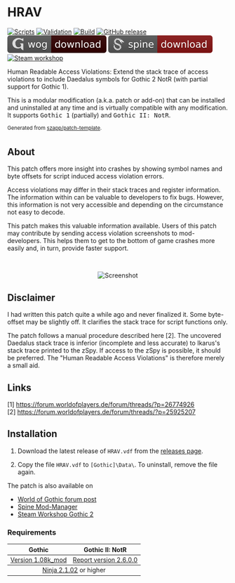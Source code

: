 # HRAV

[![Scripts](https://github.com/szapp/HRAV/actions/workflows/scripts.yml/badge.svg)](https://github.com/szapp/HRAV/actions/workflows/scripts.yml)
[![Validation](https://github.com/szapp/HRAV/actions/workflows/validation.yml/badge.svg)](https://github.com/szapp/HRAV/actions/workflows/validation.yml)
[![Build](https://github.com/szapp/HRAV/actions/workflows/build.yml/badge.svg)](https://github.com/szapp/HRAV/actions/workflows/build.yml)
[![GitHub release](https://img.shields.io/github/v/release/szapp/HRAV.svg)](https://github.com/szapp/HRAV/releases/latest)  
[![World of Gothic](https://raw.githubusercontent.com/szapp/patch-template/main/.github/actions/initialization/badges/wog.svg)](https://forum.worldofplayers.de/forum/threads/?p=26774926)
[![Spine](https://raw.githubusercontent.com/szapp/patch-template/main/.github/actions/initialization/badges/spine.svg)](https://clockwork-origins.com/spine)
[![Steam workshop](https://img.shields.io/badge/steam-workshop-2a3f5a?logo=steam&labelColor=1b2838)](https://steamcommunity.com/sharedfiles/filedetails/?id=2787341517)

Human Readable Access Violations: Extend the stack trace of access violations to include Daedalus symbols for Gothic 2 NotR (with partial support for Gothic 1).

This is a modular modification (a.k.a. patch or add-on) that can be installed and uninstalled at any time and is virtually compatible with any modification.
It supports <kbd>Gothic 1</kbd> (partially) and <kbd>Gothic II: NotR</kbd>.

<sup>Generated from [szapp/patch-template](https://github.com/szapp/patch-template).</sup>

## About

This patch offers more insight into crashes by showing symbol names and byte offsets for script induced access violation errors.

Access violations may differ in their stack traces and register information.
The information within can be valuable to developers to fix bugs.
However, this information is not very accessible and depending on the circumstance not easy to decode.

This patch makes this valuable information available.
Users of this patch may contribute by sending access violation screenshots to mod-developers.
This helps them to get to the bottom of game crashes more easily and, in turn, provide faster support.

&nbsp;

<div align="center">
<img src="https://github.com/szapp/HRAV/assets/20203034/03f04331-af9e-4471-a532-370fc2df1933" alt="Screenshot" />
</div>

## Disclaimer

I had written this patch quite a while ago and never finalized it.
Some byte-offset may be slightly off.
It clarifies the stack trace for script functions only.

The patch follows a manual procedure described here [2].
The uncovered Daedalus stack trace is inferior (incomplete and less accurate) to Ikarus's stack trace printed to the zSpy.
If access to the zSpy is possible, it should be preferred. The "Human Readable Access Violations" is therefore merely a small aid.

## Links

[1] https://forum.worldofplayers.de/forum/threads/?p=26774926  
[2] https://forum.worldofplayers.de/forum/threads/?p=25925207

## Installation

1. Download the latest release of `HRAV.vdf` from the [releases page](https://github.com/szapp/HRAV/releases/latest).

2. Copy the file `HRAV.vdf` to `[Gothic]\Data\`. To uninstall, remove the file again.

The patch is also available on
- [World of Gothic forum post](https://forum.worldofplayers.de/forum/threads/?p=26774926)
- [Spine Mod-Manager](https://clockwork-origins.com/spine/)
- [Steam Workshop Gothic 2](https://steamcommunity.com/sharedfiles/filedetails/?id=2787341517)

### Requirements

<table><thead><tr><th>Gothic</th><th>Gothic II: NotR</th></tr></thead>
<tbody><tr><td><a href="https://www.worldofgothic.de/dl/download_34.htm">Version 1.08k_mod</a></td><td><a href="https://www.worldofgothic.de/dl/download_278.htm">Report version 2.6.0.0</a></td></tr></tbody>
<tbody><tr><td colspan="2" align="center"><a href="https://github.com/szapp/Ninja/wiki#wiki-content">Ninja 2.1.02</a> or higher</td></tr></tbody></table>

<!--

If you are interested in writing your own patch, please do not copy this patch!
Instead refer to the PATCH TEMPLATE to build a foundation that is customized to your needs!
The patch template can found at https://github.com/szapp/patch-template.

-->
